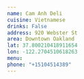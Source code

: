 ```yaml
---
name: Cam Anh Deli
cuisine: Vietnamese
drinks: False
address: 920 Webster St
area: Downtown Oakland
lat: 37.800210418911654
lon: -122.2704510618263
menu: 
phone: "+15104514389"
---
```

